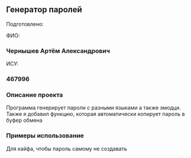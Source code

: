 ## Генератор паролей


Подготовлено:

ФИО:

### Чернышев Артём Александрович

ИСУ:

### 467996


### Описание проекта 
Программа генерирует пароли с разными языками а также эмодци. Также я добавил функцию, которая автоматически копирует пароль в буфер обмена



### Примеры использование 
Для кайфа, чтобы пароль самому не создавать

